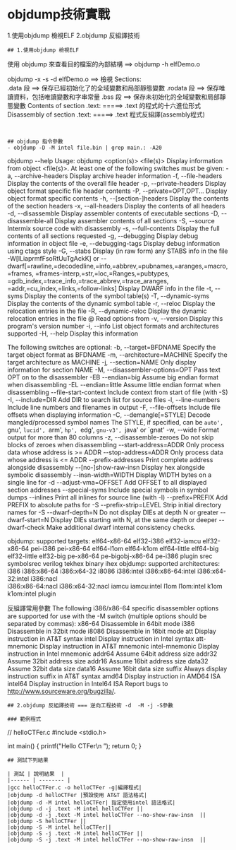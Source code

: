 # objdump技術實戰

1.使用objdump 檢視ELF
2.objdump 反組譯技術
```
## 1.使用objdump 檢視ELF
```
使用 objdump 來查看目的檔案的內部結構 ==> objdump -h elfDemo.o

objdump -x -s -d elfDemo.o ==> 檢視 Sections:                       
                                               .data 段 ==> 保存已經初始化了的全域變數和局部靜態變數
                                               .rodata 段  ==> 保存唯讀資料，包括唯讀變數和字串常量
                                               .bss 段 ==> 保存未初始化的全域變數和局部靜態變數
                                    Contents of section .text:      =====> .text 的程式的十六進位形式
                                   Disassembly of section .text:   =====> .text 程式反組譯(assembly程式)
```


## objdump 指令參數
- objdump -D -M intel file.bin | grep main.: -A20
```
objdump --help
Usage: objdump <option(s)> <file(s)>
 Display information from object <file(s)>.
 At least one of the following switches must be given:
  -a, --archive-headers    Display archive header information
  -f, --file-headers       Display the contents of the overall file header
  -p, --private-headers    Display object format specific file header contents
  -P, --private=OPT,OPT... Display object format specific contents
  -h, --[section-]headers  Display the contents of the section headers
  -x, --all-headers        Display the contents of all headers
  -d, --disassemble        Display assembler contents of executable sections
  -D, --disassemble-all    Display assembler contents of all sections
  -S, --source             Intermix source code with disassembly
  -s, --full-contents      Display the full contents of all sections requested
  -g, --debugging          Display debug information in object file
  -e, --debugging-tags     Display debug information using ctags style
  -G, --stabs              Display (in raw form) any STABS info in the file
  -W[lLiaprmfFsoRtUuTgAckK] or
  --dwarf[=rawline,=decodedline,=info,=abbrev,=pubnames,=aranges,=macro,=frames,
          =frames-interp,=str,=loc,=Ranges,=pubtypes,
          =gdb_index,=trace_info,=trace_abbrev,=trace_aranges,
          =addr,=cu_index,=links,=follow-links]
                           Display DWARF info in the file
  -t, --syms               Display the contents of the symbol table(s)
  -T, --dynamic-syms       Display the contents of the dynamic symbol table
  -r, --reloc              Display the relocation entries in the file
  -R, --dynamic-reloc      Display the dynamic relocation entries in the file
  @<file>                  Read options from <file>
  -v, --version            Display this program's version number
  -i, --info               List object formats and architectures supported
  -H, --help               Display this information

 The following switches are optional:
  -b, --target=BFDNAME           Specify the target object format as BFDNAME
  -m, --architecture=MACHINE     Specify the target architecture as MACHINE
  -j, --section=NAME             Only display information for section NAME
  -M, --disassembler-options=OPT Pass text OPT on to the disassembler
  -EB --endian=big               Assume big endian format when disassembling
  -EL --endian=little            Assume little endian format when disassembling
      --file-start-context       Include context from start of file (with -S)
  -I, --include=DIR              Add DIR to search list for source files
  -l, --line-numbers             Include line numbers and filenames in output
  -F, --file-offsets             Include file offsets when displaying information
  -C, --demangle[=STYLE]         Decode mangled/processed symbol names
                                  The STYLE, if specified, can be `auto', `gnu',
                                  `lucid', `arm', `hp', `edg', `gnu-v3', `java'
                                  or `gnat'
  -w, --wide                     Format output for more than 80 columns
  -z, --disassemble-zeroes       Do not skip blocks of zeroes when disassembling
      --start-address=ADDR       Only process data whose address is >= ADDR
      --stop-address=ADDR        Only process data whose address is <= ADDR
      --prefix-addresses         Print complete address alongside disassembly
      --[no-]show-raw-insn       Display hex alongside symbolic disassembly
      --insn-width=WIDTH         Display WIDTH bytes on a single line for -d
      --adjust-vma=OFFSET        Add OFFSET to all displayed section addresses
      --special-syms             Include special symbols in symbol dumps
      --inlines                  Print all inlines for source line (with -l)
      --prefix=PREFIX            Add PREFIX to absolute paths for -S
      --prefix-strip=LEVEL       Strip initial directory names for -S
      --dwarf-depth=N        Do not display DIEs at depth N or greater
      --dwarf-start=N        Display DIEs starting with N, at the same depth
                             or deeper
      --dwarf-check          Make additional dwarf internal consistency checks.      

objdump: supported targets: elf64-x86-64 elf32-i386 elf32-iamcu elf32-x86-64 pei-i386 pei-x86-64 elf64-l1om elf64-k1om elf64-little 
         elf64-big elf32-little elf32-big pe-x86-64 pe-bigobj-x86-64 pe-i386 plugin srec symbolsrec verilog tekhex binary ihex
objdump: supported architectures: i386 i386:x86-64 i386:x64-32 i8086 i386:intel i386:x86-64:intel i386:x64-32:intel i386:nacl \
          i386:x86-64:nacl i386:x64-32:nacl iamcu iamcu:intel l1om l1om:intel k1om k1om:intel plugin

反組譯常用參數
The following i386/x86-64 specific disassembler options are supported for use
with the -M switch (multiple options should be separated by commas):
  x86-64      Disassemble in 64bit mode
  i386        Disassemble in 32bit mode
  i8086       Disassemble in 16bit mode
  att         Display instruction in AT&T syntax
  intel       Display instruction in Intel syntax
  att-mnemonic
              Display instruction in AT&T mnemonic
  intel-mnemonic
              Display instruction in Intel mnemonic
  addr64      Assume 64bit address size
  addr32      Assume 32bit address size
  addr16      Assume 16bit address size
  data32      Assume 32bit data size
  data16      Assume 16bit data size
  suffix      Always display instruction suffix in AT&T syntax
  amd64       Display instruction in AMD64 ISA
  intel64     Display instruction in Intel64 ISA
Report bugs to <http://www.sourceware.org/bugzilla/>.
```
## 2.objdump 反組譯技術 === 逆向工程技術 -d  -M -j -S參數

### 範例程式  
```
// helloCTFer.c
#include <stdio.h>

int main()
{
   printf("Hello CTFer\n ”);
   return 0;
}
```
## 測試下列結果

| 測試 | 說明結果  |
|------ | -------- |
|gcc helloCTFer.c -o helloCTFer -g|編譯程式|
|objdump -d helloCTFer |預設使用 AT&T 語法格式|
|objdump -d -M intel helloCTFer| 指定使用intel 語法格式|
|objdump -d -j .text -M intel helloCTFer ||
|objdump -d -j .text -M intel helloCTFer --no-show-raw-insn  ||
|objdump -S helloCTFer ||
|objdump -S -M intel helloCTFer||
|objdump -S -j .text -M intel helloCTFer ||
|objdump -S -j .text -M intel helloCTFer --no-show-raw-insn  ||
